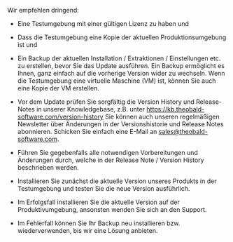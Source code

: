 Wir empfehlen dringend:
- Eine Testumgebung mit einer gültigen Lizenz zu haben und 
- Dass die Testumgebung eine Kopie der aktuellen Produktionsumgebung ist und
- Ein Backup der aktuellen Installation / Extraktionen / Einstellungen etc. zu erstellen, bevor Sie das Update ausführen. Ein Backup ermöglicht es Ihnen, ganz einfach auf die vorherige Version wider zu wechseln. Wenn die Testumgebung eine virtuelle Maschine (VM) ist, können Sie auch eine Kopie der VM erstellen. 

- Vor dem Update prüfen Sie sorgfältig die Version History und Release-Notes in unserer Knowledgebase, z.B. unter https://kb.theobald-software.com/version-history
Sie können auch unseren regelmäßigen Newsletter über Änderungen in der Versionshistorie und Release Notes abonnieren. Schicken Sie einfach eine E-Mail an sales@theobald-software.com. 

- Führen Sie gegebenfalls alle notwendigen Vorbereitungen und Änderungen durch, welche in der Release Note / Version History beschrieben werden.

- Installieren Sie zunächst die aktuelle Version unseres Produkts in der Testumgebung und testen Sie die neue Version ausführlich.
- Im Erfolgsfall installieren Sie die aktuelle Version auf der Produktivumgebung, ansonsten wenden Sie sich an den Support.
- Im Fehlerfall können Sie Ihr Backup neu installieren bzw. wiederverwenden, bis wir eine Lösung anbieten.
